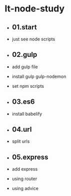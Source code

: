 # lt-node-study

- ## 01.start
- just see node scripts

- ## 02.gulp
- add gulp file
- install gulp gulp-nodemon
- set npm scripts

- ## 03.es6
- install babelify

- ## 04.url
- split urls

- ## 05.express
- add express
- using router
- using advice
